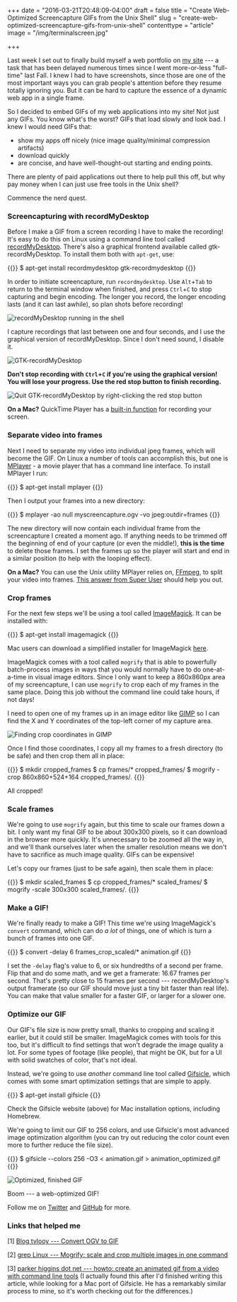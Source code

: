 +++
date = "2016-03-21T20:48:09-04:00"
draft = false
title = "Create Web-Optimized Screencapture GIFs from the Unix Shell"
slug = "create-web-optimized-screencapture-gifs-from-unix-shell"
contenttype = "article"
image = "/img/terminalscreen.jpg"

+++

Last week I set out to finally build myself a web portfolio on [my site](http://benwiley.org/) --- a task that has been delayed numerous times since I went more-or-less "full-time" last Fall. I knew I had to have screenshots, since those are one of the most important ways you can grab people's attention before they resume totally ignoring you. But it can be hard to capture the essence of a dynamic web app in a single frame.

So I decided to embed GIFs of my web applications into my site! Not just any GIFs. You know what's the worst? GIFs that load slowly and look bad. I knew I would need GIFs that:

* show my apps off nicely (nice image quality/minimal compression artifacts)
* download quickly
* are concise, and have well-thought-out starting and ending points.

There are plenty of paid applications out there to help pull this off, but why pay money when I can just use free tools in the Unix shell?

Commence the nerd quest.


### Screencapturing with recordMyDesktop

Before I make a GIF from a screen recording I have to make the recording! It's easy to do this on Linux using a command line tool called [recordMyDesktop](http://recordmydesktop.sourceforge.net/about.php). There's also a graphical frontend available called gtk-recordMyDesktop. To install them both with `apt-get`, use:

{{<highlight bash>}}
$ apt-get install recordmydesktop gtk-recordmydesktop
{{</highlight>}}

In order to initiate screencapture, run `recordmydesktop`. Use `Alt`+`Tab` to return to the terminal window when finished, and press `Ctrl`+`C` to stop capturing and begin encoding. The longer you record, the longer encoding lasts (and it can last awhile), so plan shots before recording!

![recordMyDesktop running in the shell](/img/recordmydesktop3.jpg)

I capture recordings that last between one and four seconds, and I use the graphical version of recordMyDesktop. Since I don't need sound, I disable it.

![GTK-recordMyDesktop](/img/gtk-recordmydesktop1.jpg)

**Don't stop recording with `Ctrl`+`C` if you're using the graphical version! You will lose your progress. Use the red stop button to finish recording.**

![Quit GTK-recordMyDesktop by right-clicking the red stop button](/img/gtk-recordmydesktop2.jpg)

**On a Mac?** QuickTime Player has a [built-in function](https://support.apple.com/kb/PH5882?locale=en_US) for recording your screen.

### Separate video into frames

Next I need to separate my video into individual jpeg frames, which will become the GIF. On Linux a number of tools can accomplish this, but one is [MPlayer](http://www.mplayerhq.hu/design7/news.html) - a movie player that has a command line interface. To install MPlayer I run:

{{<highlight bash>}}
$ apt-get install mplayer
{{</highlight>}}

Then I output your frames into a new directory:

{{<highlight bash>}}
$ mplayer -ao null myscreencapture.ogv -vo jpeg:outdir=frames
{{</highlight>}}

The new directory will now contain each individual frame from the screencapture I created a moment ago. If anything needs to be trimmed off the beginning of end of your capture (or even the middle!), **this is the time** to delete those frames. I set the frames up so the player will start and end in a similar position (to help with the looping effect).

**On a Mac?** You can use the Unix utility MPlayer relies on, [FFmpeg](https://www.ffmpeg.org/), to split your video into frames. [This answer from Super User](http://superuser.com/a/391146) should help you out.

### Crop frames

For the next few steps we'll be using a tool called [ImageMagick](http://www.imagemagick.org/script/binary-releases.php). It can be installed with:

{{<highlight bash>}}
$ apt-get install imagemagick
{{</highlight>}}

Mac users can download a simplified installer for ImageMagick [here](http://cactuslab.com/imagemagick/).

ImageMagick comes with a tool called `mogrify` that is able to powerfully batch-process images in ways that you would normally have to do one-at-a-time in visual image editors. Since I only want to keep a 860x860px area of my screencapture, I can use `mogrify` to crop each of my frames in the same place. Doing this job without the command line could take hours, if not days!

I need to open one of my frames up in an image editor like [GIMP](https://www.gimp.org/downloads/) so I can find the X and Y coordinates of the top-left corner of my capture area.

![Finding crop coordinates in GIMP](/img/clusterjunkcrop.jpg)

Once I find those coordinates, I copy all my frames to a fresh directory (to be safe) and then crop them all in place:

{{<highlight bash>}}
$ mkdir cropped_frames
$ cp frames/* cropped_frames/
$ mogrify -crop 860x860+524+164 cropped_frames/*.*
{{</highlight>}}

All cropped!

### Scale frames

We're going to use `mogrify` again, but this time to scale our frames down a bit. I only want my final GIF to be about 300x300 pixels, so it can download in the browser more quickly. It's unnecessary to be zoomed all the way in, and we'll thank ourselves later when the smaller resolution means we don't have to sacrifice as much image quality. GIFs can be expensive!

Let's copy our frames (just to be safe again), then scale them in place:

{{<highlight bash>}}
$ mkdir scaled_frames
$ cp cropped_frames/* scaled_frames/
$ mogrify -scale 300x300 scaled_frames/*.*
{{</highlight>}}

### Make a GIF!

We're finally ready to make a GIF! This time we're using ImageMagick's `convert` command, which can do *a lot* of things, one of which is turn a bunch of frames into one GIF.

{{<highlight bash>}}
$ convert -delay 6 frames_crop_scaled/* animation.gif
{{</highlight>}}

I set the `-delay` flag's value to 6, or six hundredths of a second per frame. Flip that and do some math, and we get a framerate: 16.67 frames per second. That's pretty close to 15 frames per second --- recordMyDesktop's output framerate (so our GIF should move just a tiny bit faster than real life). You can make that value smaller for a faster GIF, or larger for a slower one.

### Optimize our GIF

Our GIF's file size is now pretty small, thanks to cropping and scaling it earlier, but it could still be smaller. ImageMagick comes with tools for this too, but it's difficult to find settings that won't degrade the image quality a lot. For some types of footage (like people), that might be OK, but for a UI with solid swatches of color, that's not ideal.

Instead, we're going to use *another* command line tool called [Gifsicle](https://www.lcdf.org/gifsicle/), which comes with some smart optimization settings that are simple to apply.

{{<highlight bash>}}
$ apt-get install gifsicle
{{</highlight>}}

Check the Gifsicle website (above) for Mac installation options, including Homebrew.

We're going to limit our GIF to 256 colors, and use Gifsicle's most advanced image optimization algorithm (you can try out reducing the color count even more to further reduce the file size).

{{<highlight bash>}}
$ gifsicle --colors 256 -O3 < animation.gif > animation_optimized.gif
{{</highlight>}}

![Optimized, finished GIF](/img/clusterjunk_optimized.gif)

Boom --- a web-optimized GIF!

Follow me on [Twitter](https://twitter.com/benwiley4000) and [GitHub](https://github.com/benwiley4000) for more.

### Links that helped me

[1] [Blog tvlooy --- Convert OGV to GIF](https://ctors.net/2015/07/25/ogv_to_gif)

[2] [grep Linux --- Mogrify: scale and crop multiple images in one command](http://www.greplinux.net/2012/08/mogrify-scale-and-crop-multiple-images.html)

[3] [parker higgins dot net --- howto: create an animated gif from a video with command line tools](http://parkerhiggins.net/2012/10/howto-create-an-animated-gif-from-a-video-with-command-line-tools/) (I actually found this after I'd finished writing this article, while looking for a Mac port of Gifsicle. He has a remarkably similar process to mine, so it's worth checking out for the differences.)

